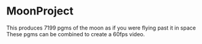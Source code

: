 # MoonProject
This produces 7199 pgms of the moon as if you were flying past it in space
These pgms can be combined to create a 60fps video.
